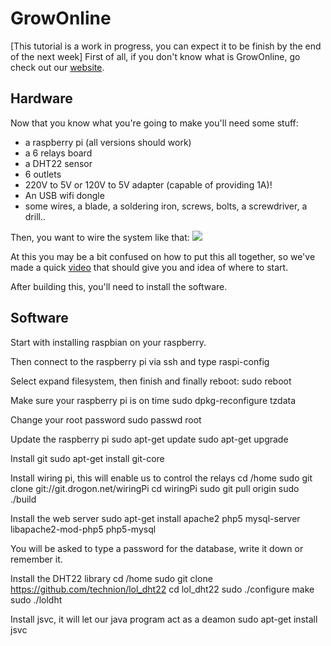 # GrowOnline
[This tutorial is a work in progress, you can expect it to be finish by the end of the next week]
First of all, if you don't know what is GrowOnline, go check out our [website](http://growonline.fr).

## Hardware
Now that you know what you're going to make you'll need some stuff:
- a raspberry pi (all versions should work)
- a 6 relays board
- a DHT22 sensor
- 6 outlets
- 220V to 5V or 120V to 5V adapter (capable of providing 1A)!
- An USB wifi dongle
- some wires, a blade, a soldering iron, screws, bolts, a screwdriver, a drill..

Then, you want to wire the system like that:
![]({{site.baseurl}}//GrowOnline_bb.png)

At this you may be a bit confused on how to put this all together, so we've made a quick [video](https://vimeo.com/156953965) that should give you and idea of where to start.

After building this, you'll need to install the software.

## Software
Start with installing raspbian on your raspberry.

Then connect to the raspberry pi via ssh and type
	raspi-config

Select expand filesystem, then finish and finally reboot:
	sudo reboot

Make sure your raspberry pi is on time
	sudo dpkg-reconfigure tzdata

Change your root password
    sudo passwd root

Update the raspberry pi
	sudo apt-get update
	sudo apt-get upgrade

Install git
  	sudo apt-get install git-core

Install wiring pi, this will enable us to control the relays
    cd /home
    sudo git clone git://git.drogon.net/wiringPi
    cd wiringPi
    sudo git pull origin
    sudo ./build

Install the web server
    sudo apt-get install apache2 php5 mysql-server libapache2-mod-php5 php5-mysql

You will be asked to type a password for the database, write it down or remember it.

Install the DHT22 library
    cd /home
    sudo git clone https://github.com/technion/lol_dht22
    cd lol_dht22
    sudo ./configure
    make
    sudo ./loldht

Install jsvc, it will let our java program act as a deamon
    sudo apt-get install jsvc 








